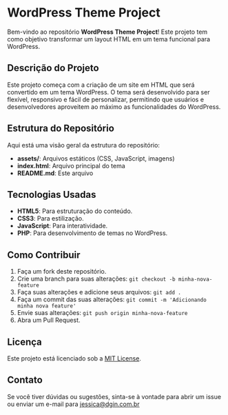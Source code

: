 # WordPress Theme Project

Bem-vindo ao repositório **WordPress Theme Project**! Este projeto tem como objetivo transformar um layout HTML em um tema funcional para WordPress.

## Descrição do Projeto

Este projeto começa com a criação de um site em HTML que será convertido em um tema WordPress. O tema será desenvolvido para ser flexível, responsivo e fácil de personalizar, permitindo que usuários e desenvolvedores aproveitem ao máximo as funcionalidades do WordPress.

## Estrutura do Repositório

Aqui está uma visão geral da estrutura do repositório:
- **assets/**: Arquivos estáticos (CSS, JavaScript, imagens)
- **index.html**: Arquivo principal do tema
- **README.md**: Este arquivo

## Tecnologias Usadas

- **HTML5**: Para estruturação do conteúdo.
- **CSS3**: Para estilização.
- **JavaScript**: Para interatividade.
- **PHP**: Para desenvolvimento de temas no WordPress.

## Como Contribuir

1. Faça um fork deste repositório.
2. Crie uma branch para suas alterações: `git checkout -b minha-nova-feature`
3. Faça suas alterações e adicione seus arquivos: `git add .`
4. Faça um commit das suas alterações: `git commit -m 'Adicionando minha nova feature'`
5. Envie suas alterações: `git push origin minha-nova-feature`
6. Abra um Pull Request.

## Licença

Este projeto está licenciado sob a [MIT License](LICENSE).

## Contato

Se você tiver dúvidas ou sugestões, sinta-se à vontade para abrir um issue ou enviar um e-mail para [jessica@dgin.com.br](mailto:jessica@dgin.com.br)

